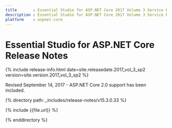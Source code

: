 ```yaml
---
title 		: Essential Studio for ASP.NET Core 2017 Volume 3 Service Pack 2 Release Notes
description : Essential Studio for ASP.NET Core 2017 Volume 3 Service Pack 2 Release Notes
platform 	: aspnet-core
---
```


# Essential Studio for ASP.NET Core Release Notes

{% include release-info.html date=site.releasedate.2017_vol_3_sp2 version=site.version.2017_vol_3_sp2 %} 

Revised September 14, 2017 -  ASP.NET Core 2.0 support has been included.

{% directory path: _includes/release-notes/v15.3.0.33 %}

{% include {{file.url}} %}

{% enddirectory %}